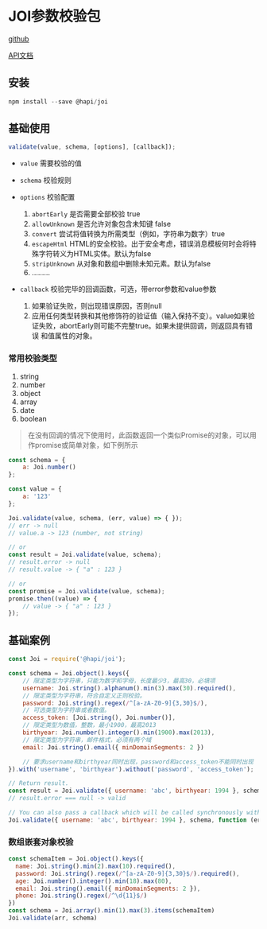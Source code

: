 # JOI参数校验包

[github](https://github.com/hapijs/joi)

[API文档](https://github.com/hapijs/joi/blob/v16.0.0-rc1/API.md)

## 安装

```javascript
npm install --save @hapi/joi
```

## 基础使用

```javascript
validate(value, schema, [options], [callback]);
```

- `value` 需要校验的值
- `schema` 校验规则
- `options` 校验配置  

  1. `abortEarly` 是否需要全部校验 true
  2. `allowUnknown` 是否允许对象包含未知键 false
  3. `convert` 尝试将值转换为所需类型（例如，字符串为数字）true
  4. `escapeHtml` HTML的安全校验。出于安全考虑，错误消息模板何时会将特殊字符转义为HTML实体。默认为false
  5. `stripUnknown`  从对象和数组中删除未知元素。默认为false
  6. .........

- `callback` 校验完毕的回调函数，可选，带error参数和value参数
  1. 如果验证失败，则出现错误原因，否则null
  2. 应用任何类型转换和其他修饰符的验证值（输入保持不变）。value如果验证失败，abortEarly则可能不完整true。如果未提供回调，则返回具有错误 和值属性的对象。

### 常用校验类型

1. string
2. number
3. object
4. array
5. date
6. boolean

>在没有回调的情况下使用时，此函数返回一个类似Promise的对象，可以用作promise或简单对象，如下例所示

```javascript
const schema = {
    a: Joi.number()
};

const value = {
    a: '123'
};

Joi.validate(value, schema, (err, value) => { });
// err -> null
// value.a -> 123 (number, not string)

// or
const result = Joi.validate(value, schema);
// result.error -> null
// result.value -> { "a" : 123 }

// or
const promise = Joi.validate(value, schema);
promise.then((value) => {
    // value -> { "a" : 123 }
});
```

## 基础案例

```javascript
const Joi = require('@hapi/joi');

const schema = Joi.object().keys({
    // 限定类型为字符串，只能为数字和字母，长度最少3，最高30，必填项
    username: Joi.string().alphanum().min(3).max(30).required(),
    // 限定类型为字符串，符合自定义正则校验。
    password: Joi.string().regex(/^[a-zA-Z0-9]{3,30}$/),
    // 可选类型为字符串或者数值。
    access_token: [Joi.string(), Joi.number()],
    // 限定类型为数值，整数，最小1900，最高2013
    birthyear: Joi.number().integer().min(1900).max(2013),
    // 限定类型为字符串，邮件格式，必须有两个域
    email: Joi.string().email({ minDomainSegments: 2 })

    // 要求username和birthyear同时出现，password和access_token不能同时出现
}).with('username', 'birthyear').without('password', 'access_token');

// Return result.
const result = Joi.validate({ username: 'abc', birthyear: 1994 }, schema);
// result.error === null -> valid

// You can also pass a callback which will be called synchronously with the validation result.
Joi.validate({ username: 'abc', birthyear: 1994 }, schema, function (err, value) { });  // err === null -> valid
```

### 数组嵌套对象校验

```javascript
const schemaItem = Joi.object().keys({
  name: Joi.string().min(2).max(10).required(),
  password: Joi.string().regex(/^[a-zA-Z0-9]{3,30}$/).required(),
  age: Joi.number().integer().min(18).max(80),
  email: Joi.string().email({ minDomainSegments: 2 }),
  phone: Joi.string().regex(/^\d{11}$/)
})
const schema = Joi.array().min(1).max(3).items(schemaItem)
Joi.validate(arr, schema)
```
